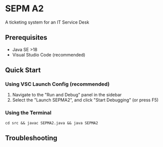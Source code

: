 # SEPM A2

A ticketing system for an IT Service Desk

## Prerequisites

- Java SE >18
- Visual Studio Code (recommended)

## Quick Start

### Using VSC Launch Config (recommended)

1. Navigate to the "Run and Debug" panel in the sidebar
2. Select the "Launch SEPMA2", and click "Start Debugging" (or press F5)

### Using the Terminal

`cd src && javac SEPMA2.java && java SEPMA2`

## Troubleshooting
